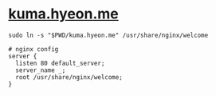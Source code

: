 [kuma.hyeon.me](https://kuma.hyeon.me)
========

```shell
sudo ln -s "$PWD/kuma.hyeon.me" /usr/share/nginx/welcome
```
```Nginx
# nginx config
server {
  listen 80 default_server;
  server_name _;
  root /usr/share/nginx/welcome;
}
```
